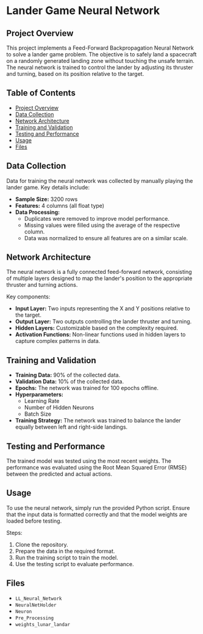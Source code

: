 # Lander Game Neural Network

## Project Overview

This project implements a Feed-Forward Backpropagation Neural Network to solve a lander game problem. The objective is to safely land a spacecraft on a randomly generated landing zone without touching the unsafe terrain. The neural network is trained to control the lander by adjusting its thruster and turning, based on its position relative to the target.

## Table of Contents
- [Project Overview](#project-overview)
- [Data Collection](#data-collection)
- [Network Architecture](#network-architecture)
- [Training and Validation](#training-and-validation)
- [Testing and Performance](#testing-and-performance)
- [Usage](#usage)
- [Files](#files)

## Data Collection

Data for training the neural network was collected by manually playing the lander game. Key details include:
- **Sample Size:** 3200 rows
- **Features:** 4 columns (all float type)
- **Data Processing:**
  - Duplicates were removed to improve model performance.
  - Missing values were filled using the average of the respective column.
  - Data was normalized to ensure all features are on a similar scale.

## Network Architecture

The neural network is a fully connected feed-forward network, consisting of multiple layers designed to map the lander's position to the appropriate thruster and turning actions. 

Key components:
- **Input Layer:** Two inputs representing the X and Y positions relative to the target.
- **Output Layer:** Two outputs controlling the lander thruster and turning.
- **Hidden Layers:** Customizable based on the complexity required.
- **Activation Functions:** Non-linear functions used in hidden layers to capture complex patterns in data.

## Training and Validation

- **Training Data:** 90% of the collected data.
- **Validation Data:** 10% of the collected data.
- **Epochs:** The network was trained for 100 epochs offline.
- **Hyperparameters:**
  - Learning Rate
  - Number of Hidden Neurons
  - Batch Size
- **Training Strategy:** The network was trained to balance the lander equally between left and right-side landings.

## Testing and Performance

The trained model was tested using the most recent weights. The performance was evaluated using the Root Mean Squared Error (RMSE) between the predicted and actual actions.

## Usage

To use the neural network, simply run the provided Python script. Ensure that the input data is formatted correctly and that the model weights are loaded before testing. 

Steps:
1. Clone the repository.
2. Prepare the data in the required format.
3. Run the training script to train the model.
4. Use the testing script to evaluate performance.

## Files

- `LL_Neural_Network`
- `NeuralNetHolder`
- `Neuron`
- `Pre_Processing`
- `weights_lunar_landar`
